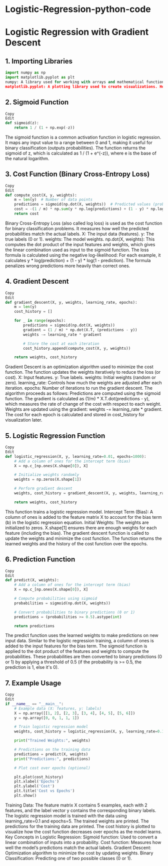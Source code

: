 # Logistic-Regression-python-code

# Logistic Regression with Gradient Descent

## 1. Importing Libraries

```python
import numpy as np
import matplotlib.pyplot as plt
numpy: A library used for working with arrays and mathematical functions. It's widely used in machine learning for operations on datasets and matrices.
matplotlib.pyplot: A plotting library used to create visualizations. Here, it’s used to plot the cost over training epochs.
```
## 2. Sigmoid Function
```python
Copy
Edit
def sigmoid(z):
    return 1 / (1 + np.exp(-z))
```
The sigmoid function is a common activation function in logistic regression.
It maps any input value to a range between 0 and 1, making it useful for binary classification (outputs probabilities).
The function returns the sigmoid of z, which is calculated as 1 / (1 + e^(-z)), where e is the base of the natural logarithm.
## 3. Cost Function (Binary Cross-Entropy Loss)
```python
Copy
Edit
def compute_cost(X, y, weights):
    m = len(y)  # Number of data points
    predictions = sigmoid(np.dot(X, weights))  # Predicted values (probabilities)
    cost = -(1 / m) * np.sum(y * np.log(predictions) + (1 - y) * np.log(1 - predictions))
    return cost
```
Binary Cross-Entropy Loss (also called log loss) is used as the cost function for binary classification problems. It measures how well the predicted probabilities match the actual labels.
X: The input data (features).
y: The true labels (0 or 1).
weights: The model weights.
np.dot(X, weights): This computes the dot product of the input features and weights, which gives the linear combination used as input to the sigmoid function.
The loss formula is calculated using the negative log-likelihood:
For each example, it calculates y * log(prediction) + (1 - y) * log(1 - prediction).
The formula penalizes wrong predictions more heavily than correct ones.
## 4. Gradient Descent
```python
Copy
Edit
def gradient_descent(X, y, weights, learning_rate, epochs):
    m = len(y)
    cost_history = []

    for _ in range(epochs):
        predictions = sigmoid(np.dot(X, weights))
        gradient = (1 / m) * np.dot(X.T, (predictions - y))
        weights -= learning_rate * gradient

        # Store the cost at each iteration
        cost_history.append(compute_cost(X, y, weights))

    return weights, cost_history
```
Gradient Descent is an optimization algorithm used to minimize the cost function.
The function updates the weights iteratively to reduce the loss (or cost).
X: Input features.
y: True labels.
weights: Initial weights (random or zero).
learning_rate: Controls how much the weights are adjusted after each iteration.
epochs: Number of iterations to run the gradient descent.
The algorithm proceeds as follows:
Predictions are computed using the sigmoid function.
The gradient is calculated as (1/m) * X.T.dot(predictions - y), which measures the rate of change of the cost with respect to each weight.
Weights are updated using the gradient: weights -= learning_rate * gradient.
The cost for each epoch is calculated and stored in cost_history for visualization later.
## 5. Logistic Regression Function
```python
Copy
Edit
def logistic_regression(X, y, learning_rate=0.01, epochs=1000):
    # Add a column of ones for the intercept term (bias)
    X = np.c_[np.ones(X.shape[0]), X]

    # Initialize weights randomly
    weights = np.zeros(X.shape[1])

    # Perform gradient descent
    weights, cost_history = gradient_descent(X, y, weights, learning_rate, epochs)

    return weights, cost_history
```
This function trains a logistic regression model.
Intercept Term (Bias): A column of ones is added to the feature matrix X to account for the bias term (b) in the logistic regression equation.
Initial Weights: The weights are initialized to zeros. X.shape[1] ensures there are enough weights for each feature (including the bias).
The gradient descent function is called to update the weights and minimize the cost function.
The function returns the learned weights and the history of the cost function over the epochs.
## 6. Prediction Function
```python
Copy
Edit
def predict(X, weights):
    # Add a column of ones for the intercept term (bias)
    X = np.c_[np.ones(X.shape[0]), X]

    # Compute probabilities using sigmoid
    probabilities = sigmoid(np.dot(X, weights))

    # Convert probabilities to binary predictions (0 or 1)
    predictions = (probabilities >= 0.5).astype(int)

    return predictions
```
The predict function uses the learned weights to make predictions on new input data.
Similar to the logistic regression training, a column of ones is added to the input features for the bias term.
The sigmoid function is applied to the dot product of the features and weights to compute the probabilities.
These probabilities are then converted to binary predictions (0 or 1) by applying a threshold of 0.5 (if the probability is >= 0.5, the prediction is 1, else it's 0).
## 7. Example Usage
```python
Copy
Edit
if __name__ == "__main__":
    # Example data (X: features, y: labels)
    X = np.array([[1, 2], [2, 3], [3, 4], [4, 5], [5, 6]])
    y = np.array([0, 0, 1, 1, 1])

    # Train logistic regression model
    weights, cost_history = logistic_regression(X, y, learning_rate=0.1, epochs=5)

    print("Trained Weights:", weights)

    # Predictions on the training data
    predictions = predict(X, weights)
    print("Predictions:", predictions)

    # Plot cost over epochs (optional)

    plt.plot(cost_history)
    plt.xlabel('Epochs')
    plt.ylabel('Cost')
    plt.title('Cost vs Epochs')
    plt.show()
```
Training Data: The feature matrix X contains 5 examples, each with 2 features, and the label vector y contains the corresponding binary labels.
The logistic regression model is trained with the data using learning_rate=0.1 and epochs=5.
The trained weights are printed.
The predictions for the training data are printed.
The cost history is plotted to visualize how the cost function decreases over epochs as the model learns.
Key Concepts in Logistic Regression:
Sigmoid function: Used to convert a linear combination of inputs into a probability.
Cost function: Measures how well the model’s predictions match the actual labels.
Gradient Descent: Optimization algorithm to minimize the cost by updating weights.
Binary Classification: Predicting one of two possible classes (0 or 1).
